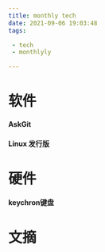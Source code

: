 ```yaml
---
title: monthly tech 
date: 2021-09-06 19:03:48
tags:

 - tech
 - monthlyly

---
```


# 软件

#### AskGit


#### Linux 发行版


# 硬件

#### keychron键盘


# 文摘
